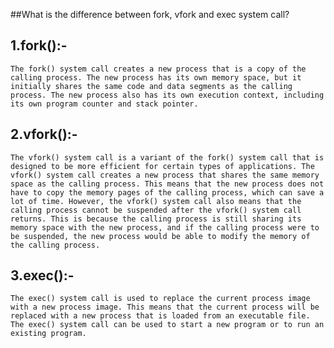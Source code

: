 ##What is the difference between fork, vfork and exec system call?

1.fork():-
----------
	The fork() system call creates a new process that is a copy of the calling process. The new process has its own memory space, but it initially shares the same code and data segments as the calling process. The new process also has its own execution context, including its own program counter and stack pointer.

2.vfork():-
----------
	The vfork() system call is a variant of the fork() system call that is designed to be more efficient for certain types of applications. The vfork() system call creates a new process that shares the same memory space as the calling process. This means that the new process does not have to copy the memory pages of the calling process, which can save a lot of time. However, the vfork() system call also means that the calling process cannot be suspended after the vfork() system call returns. This is because the calling process is still sharing its memory space with the new process, and if the calling process were to be suspended, the new process would be able to modify the memory of the calling process.

3.exec():-
----------
	The exec() system call is used to replace the current process image with a new process image. This means that the current process will be replaced with a new process that is loaded from an executable file. The exec() system call can be used to start a new program or to run an existing program.
